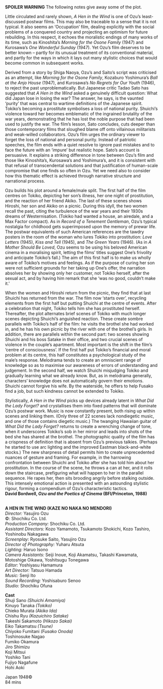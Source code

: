 
**SPOILER WARNING** The following notes give away some of the plot.

Little circulated and rarely shown, _A Hen in the Wind_ is one of Ozu’s least-discussed postwar films. This may also be traceable to a sense that it is not typical. It also seems an ‘Occupation’ film, dealing explicitly with the social problems of a conquered country and projecting an optimism for future rebuilding. In this respect, it echoes the moralistic endings of many works of its time, such as Kinoshita’s _Morning for the Osone Family_ (1947) and Kurosawa’s _One Wonderful Sunday_ (1947). Yet Ozu’s film deserves to be better known – partly for its unusual treatment of its conventional material, and partly for the ways in which it lays out many stylistic choices that would become common in subsequent works.

Derived from a story by Shiga Naoya, Ozu’s and Saito’s script was criticised as an attempt, like _Morning for the Osone Family_, Kozaburo Yoshimura’s _Ball at the Anjo House_ (1947), and Kurosawa’s _No Regrets for Our Youth_ (1946), to reject the past unproblematically. But Japanese critic Tadao Sato has suggested that _A Hen in the Wind_ asked a genuinely difficult question: What did Japan lose in losing the war? The answer, he says, is the vaunted ‘purity’ that was central to wartime definitions of the Japanese spirit. Tokiko’s becoming a prostitute symbolises a loss of national purity. Shuichi’s violence toward her becomes emblematic of the ingrained brutality of the war years, demonstrating that he has lost the noble purpose that had been used to justify the war. The film’s lesson, Sato concludes, cuts deeper than those contemporary films that sloughed blame off onto villainous militarists and weak-willed collaborators. Ozu’s film urges the ordinary viewer to forget the loss of national and personal purity. Instead of patriotic speeches, the film ends with a quiet resolve to ignore past mistakes and to face the future with an ‘impure’ but realistic hope. Sato’s account is persuasive. It explains a striking difference in tone between Ozu’s film and those like Kinoshita’s, Kurosawa’s and Yoshimura’s, and it is consistent with that refusal of transcendental solutions and that justification of human-scale compromise that one finds so often in Ozu. Yet we need also to consider how this thematic effect is achieved through narrative structure and narrational process.

Ozu builds his plot around a female/male split. The first half of the film centres on Tokiko, depicting her son’s illness, her one night of prostitution, and the reaction of her friend Akiko. The last of these scenes shows Hiroshi, her son and Akiko on a picnic. During this idyll, the two women recall the past, citing the turbulence of the war years and their 1930s dreams of Westernisation. (Tokiko had wanted a house, an airedale, and a Max Factor compact). As in _Record of a Tenement Gentleman_, Ozu’s typical nostalgia for childhood gets superimposed upon the memory of prewar life. The postwar equivalents of such American references are the tawdry posters in the room of the woman who lures Tokiko into prostitution: _Love Letters_ (1945), _Kiss and Tell_ (1945), and _The Green Years_ (1946). (As in _A Mother Should Be Loved_, Ozu seems to be using his beloved American cinema in a moralising spirit, letting the films’ titles suggest One’s frivolity and anticipate Tokiko’s fall.) The aim of this first half is to make us wholly aware of Tokiko’s motives and feelings. As if the purpose of curing her son were not sufficient grounds for her taking up One’s offer, the narration absolves her by showing only her customer, not Tokiko herself, after the sexual act, and by having him remark that she ‘was no good, couldn’t make it.’

When the women and Hiroshi return from the picnic, they find that at last Shuichi has returned from the war. The film now ‘starts over’, recycling elements from the first half but putting Shuichi at the centre of events. After a celebration that night, Tokiko tells him she has prostituted herself. Thereafter, the plot alternates brief scenes of Tokiko with much longer scenes depicting Shuichi’s anguished reaction. These create sombre parallels with Tokiko’s half of the film: he visits the brothel she had worked in, and he has his own picnic by the river with one of the brothel’s girls. In addition, there are parallels within the second part: two scenes showing Shuichi and his boss Satake in their office, and two crucial scenes of violence in the couple’s apartment. Most important is the shift in the film’s ‘centre of consciousness’. If the first half put Tokiko’s financial and moral problem at its centre, this half constitutes a psychological study of the male’s response. Melodrama tends to create an omniscient range of knowledge so as to maximise our awareness of errors of understanding and judgement. In the second half, we watch Shuichi misjudging Tokiko and gradually learning what we already know. But, as in melodrama generally, characters’ knowledge does not automatically govern their emotions. Shuichi cannot forgive his wife. By the waterside, he offers to help Fusako find a job, but such kindness cannot be extended to Tokiko.

Stylistically, _A Hen in the Wind_ picks up devices already latent in _What Did the Lady Forget?_ and crystallises them into fixed patterns that will dominate Ozu’s postwar work. Music is now constantly present, both rising up within scenes and linking them. (Only three of 22 scenes lack nondiegetic music, and one of those contains diegetic music.) The twanging Hawaiian guitar of _What Did the Lady Forget?_ returns to create a wrenching change of tone, when it underscores Tokiko’s sob in her mirror and leads into shots of the bed she has shared at the brothel. The photographic quality of the film has a crispness of definition that is absent from Ozu’s previous talkies. (Perhaps he started to use arc lighting and the improved Eastman black-and-white stocks.) The new sharpness of detail permits him to create unprecedented nuances of gesture and framing. For example, in the harrowing confrontation between Shuichi and Tokiko after she has told him about her prostitution. In the course of the scene, he throws a can at her, and it rolls down the staircase, prefiguring what will happen to her in the parallel sequence. He rapes her, then sits brooding angrily before stalking outside. This intensely emotional action is presented with an astounding stylistic rigour, forming a compendium of Ozu’s characteristic tactics.  
**David Bordwell, _Ozu and the Poetics of Cinema_ (BFI/Princeton, 1988)**
<br><br>

**A HEN IN THE WIND (KAZE NO NAKA NO MENDORI)**<br>
_Director:_ Yasujiro Ozu<br>
©: Shochiku Co. Ltd.<br>
_Production Company:_ Shochiku Co. Ltd.<br>
_Assistant Directors:_ Kozo Yamamoto,  Tsukamoto Shokichi, Kozo Tashiro,  
Yoshinobu Nakagawa<br>
_Screenplay:_ Ryosuke Saito, Yasujiro Ozu<br>
_Director of Photography:_ Yuharu Atsuta<br>
_Lighting:_ Haruo Isono<br>
_Camera Assistants:_ Seiji Inoue, Koji Akamatsu, Takashi Kawamata, Motoshige Oikawa,  Yoshitsugu Tonegawa<br>
_Editor:_ Yoshiyasu Hamamura<br>
_Art Director:_ Tatsuo Hamada<br>
_Music:_ Senji Ito<br>
_Sound Recording:_ Yoshisaburo Senoo<br>
_Studio:_ Shochiku Ofuna<br>

**Cast**<br>
Shuji Sano _(Shuichi Amamiya)_<br>
Kinuyo Tanaka _(Tokiko)_<br>
Chieko Murata _(Akiko Ida)_<br>
Chishu Ryu _(Kazuichiro Satake)_<br>
Takeshi Sakamoto _(Hikozo Sakai)_<br>
Eiko Takamatsu _(Tsune)_<br>
Chiyoko Fumitani _(Fusako Onoda)_<br>
Toshinosuke Nagao<br>
Fumiko Okamura<br>
Jiro Shimizu<br>
Koji Mitsui<br>
Yoshiko Tani<br>
Fujiyo Nagafune<br>
Hohi Aoki<br>

Japan 1948©<br>
84 mins<br>
<br>
<!--stackedit_data:
eyJoaXN0b3J5IjpbLTEzMTM4NzI3NTFdfQ==
-->